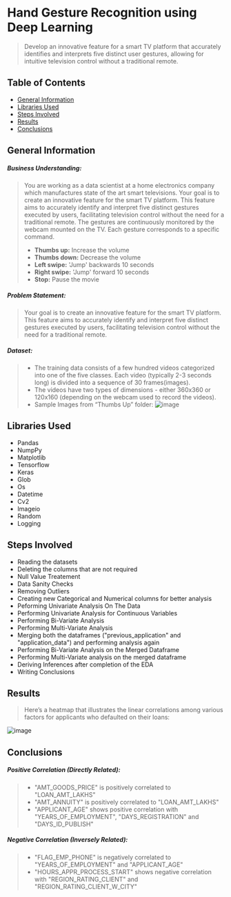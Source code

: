 # Hand Gesture Recognition using Deep Learning
> Develop an innovative feature for a smart TV platform that accurately identifies and interprets five distinct user gestures, allowing for intuitive television control without a traditional remote.

## Table of Contents
* [General Information](#general-information)
* [Libraries Used](#libraries-used)
* [Steps Involved](#steps-involved)
* [Results](#results)
* [Conclusions](#conclusions)


## General Information

##### **Business Understanding**:
> You are working as a data scientist at a home electronics company which manufactures state of the art smart televisions.
Your goal is to create an innovative feature for the smart TV platform. This feature aims to accurately identify and interpret five distinct gestures executed by users, facilitating television control without the need for a traditional remote. The gestures are continuously monitored by the webcam mounted on the TV. Each gesture corresponds to a specific command.
>  - **Thumbs up:**  Increase the volume
>  - **Thumbs down:** Decrease the volume
>  - **Left swipe:** 'Jump' backwards 10 seconds
>  - **Right swipe:** 'Jump' forward 10 seconds
>  - **Stop:** Pause the movie



##### **Problem Statement**: 
> Your goal is to create an innovative feature for the smart TV platform. This feature aims to accurately identify and interpret five distinct gestures executed by users, facilitating television control without the need for a traditional remote.

##### **Dataset**:
> - The training data consists of a few hundred videos categorized into one of the five classes. Each video (typically 2-3 seconds long) is divided into a sequence of 30 frames(images).
> - The videos have two types of dimensions - either 360x360 or 120x160 (depending on the webcam used to record the videos).
> - Sample Images from “Thumbs Up” folder:
> ![image](https://github.com/user-attachments/assets/f9643728-b8d6-4072-9882-f9ee07735e08)




## Libraries Used

- Pandas
- NumpPy
- Matplotlib
- Tensorflow
- Keras 
- Glob
- Os
- Datetime
- Cv2
- Imageio
- Random
- Logging

## Steps Involved

- Reading the datasets
- Deleting the columns that are not required
- Null Value Treatement
- Data Sanity Checks
- Removing Outliers
- Creating new Categorical and Numerical columns for better analysis
- Peforming Univariate Analysis On The Data
- Performing Univariate Analysis for Continuous Variables
- Performing Bi-Variate Analysis
- Performing Multi-Variate Analysis
- Merging both the dataframes ("previous_application" and "application_data") and performing analysis again
- Performing Bi-Variate Analysis on the Merged Dataframe
- Performing Multi-Variate analysis on the merged dataframe
- Deriving Inferences after completion of the EDA
- Writing Conclusions

## Results

> Here’s a heatmap that illustrates the linear correlations among various factors for applicants who defaulted on their loans:

![image](https://github.com/user-attachments/assets/e5086564-28ba-42e2-8c37-17128c7bf186)


## Conclusions

##### Positive Correlation (Directly Related):
> - "AMT_GOODS_PRICE" is positively correlated to "LOAN_AMT_LAKHS"
> - "AMT_ANNUITY" is positively correlated to "LOAN_AMT_LAKHS"
> - "APPLICANT_AGE" shows positive correlation with "YEARS_OF_EMPLOYMENT", "DAYS_REGISTRATION" and "DAYS_ID_PUBLISH"


##### Negative Correlation (Inversely Related):
> - "FLAG_EMP_PHONE" is negatively correlated to "YEARS_OF_EMPLOYMENT" and "APPLICANT_AGE"
> - "HOURS_APPR_PROCESS_START" shows negative correlation with "REGION_RATING_CLIENT" and "REGION_RATING_CLIENT_W_CITY"
